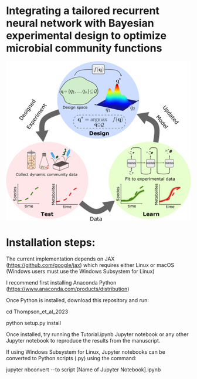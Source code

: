 # Integrating a tailored recurrent neural network with Bayesian experimental design to optimize microbial community functions

![Alt text](Fig1/figure_1_2.png?raw=true "Design-test-learn strategy")

# Installation steps:

The current implementation depends on JAX (https://github.com/google/jax) which requires either Linux or macOS (Windows users must use the Windows Subsystem for Linux)

I recommend first installing Anaconda Python (https://www.anaconda.com/products/distribution)

Once Python is installed, download this repository and run:

cd Thompson_et_al_2023

python setup.py install

Once installed, try running the Tutorial.ipynb Jupyter notebook or any other Jupyter notebook to reproduce the results from the manuscript.

If using Windows Subsystem for Linux, Jupyter notebooks can be converted to Python scripts (.py) using the command:

jupyter nbconvert --to script [Name of Jupyter Notebook].ipynb
